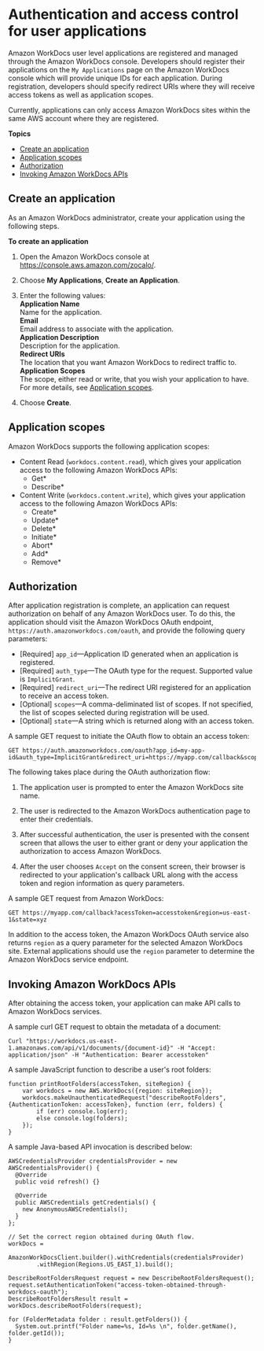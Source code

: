 # Authentication and access control for user applications<a name="wd-auth-user"></a>

Amazon WorkDocs user level applications are registered and managed through the Amazon WorkDocs console\. Developers should register their applications on the `My Applications` page on the Amazon WorkDocs console which will provide unique IDs for each application\. During registration, developers should specify redirect URIs where they will receive access tokens as well as application scopes\.

Currently, applications can only access Amazon WorkDocs sites within the same AWS account where they are registered\.

**Topics**
+ [Create an application](#wd-app-create-app)
+ [Application scopes](#wd-app-scopes)
+ [Authorization](#wd-authorization)
+ [Invoking Amazon WorkDocs APIs](#wd-auth-invoke)

## Create an application<a name="wd-app-create-app"></a>

As an Amazon WorkDocs administrator, create your application using the following steps\.

**To create an application**

1. Open the Amazon WorkDocs console at [https://console\.aws\.amazon\.com/zocalo/](https://console.aws.amazon.com/zocalo/)\.

1. Choose **My Applications**, **Create an Application**\.

1. Enter the following values:  
**Application Name**  
Name for the application\.  
**Email**  
Email address to associate with the application\.  
**Application Description**  
Description for the application\.  
**Redirect URIs**  
The location that you want Amazon WorkDocs to redirect traffic to\.  
**Application Scopes**  
The scope, either read or write, that you wish your application to have\. For more details, see [Application scopes](#wd-app-scopes)\.

1. Choose **Create**\.

## Application scopes<a name="wd-app-scopes"></a>

Amazon WorkDocs supports the following application scopes:
+ Content Read \(`workdocs.content.read`\), which gives your application access to the following Amazon WorkDocs APIs:
  + Get\*
  + Describe\*
+ Content Write \(`workdocs.content.write`\), which gives your application access to the following Amazon WorkDocs APIs:
  + Create\*
  + Update\*
  + Delete\*
  + Initiate\*
  + Abort\*
  + Add\*
  + Remove\*

## Authorization<a name="wd-authorization"></a>

After application registration is complete, an application can request authorization on behalf of any Amazon WorkDocs user\. To do this, the application should visit the Amazon WorkDocs OAuth endpoint, `https://auth.amazonworkdocs.com/oauth`, and provide the following query parameters:
+ \[Required\] `app_id`—Application ID generated when an application is registered\.
+ \[Required\] `auth_type`—The OAuth type for the request\. Supported value is `ImplicitGrant`\.
+ \[Required\] `redirect_uri`—The redirect URI registered for an application to receive an access token\.
+ \[Optional\] `scopes`—A comma\-deliminated list of scopes\. If not specified, the list of scopes selected during registration will be used\.
+ \[Optional\] `state`—A string which is returned along with an access token\.

A sample GET request to initiate the OAuth flow to obtain an access token:

```
GET https://auth.amazonworkdocs.com/oauth?app_id=my-app-id&auth_type=ImplicitGrant&redirect_uri=https://myapp.com/callback&scopes=workdocs.content.read&state=xyz
```

The following takes place during the OAuth authorization flow:

1. The application user is prompted to enter the Amazon WorkDocs site name\.

1. The user is redirected to the Amazon WorkDocs authentication page to enter their credentials\.

1. After successful authentication, the user is presented with the consent screen that allows the user to either grant or deny your application the authorization to access Amazon WorkDocs\.

1. After the user chooses `Accept` on the consent screen, their browser is redirected to your application's callback URL along with the access token and region information as query parameters\.

A sample GET request from Amazon WorkDocs:

```
GET https://myapp.com/callback?acessToken=accesstoken&region=us-east-1&state=xyz
```

In addition to the access token, the Amazon WorkDocs OAuth service also returns `region` as a query parameter for the selected Amazon WorkDocs site\. External applications should use the `region` parameter to determine the Amazon WorkDocs service endpoint\.

## Invoking Amazon WorkDocs APIs<a name="wd-auth-invoke"></a>

After obtaining the access token, your application can make API calls to Amazon WorkDocs services\.

A sample curl GET request to obtain the metadata of a document:

```
Curl "https://workdocs.us-east-1.amazonaws.com/api/v1/documents/{document-id}" -H "Accept: application/json" -H "Authentication: Bearer accesstoken"
```

A sample JavaScript function to describe a user's root folders:

```
function printRootFolders(accessToken, siteRegion) {
    var workdocs = new AWS.WorkDocs({region: siteRegion});
    workdocs.makeUnauthenticatedRequest("describeRootFolders", {AuthenticationToken: accessToken}, function (err, folders) {
        if (err) console.log(err);
        else console.log(folders);
    });     
}
```

A sample Java\-based API invocation is described below:

```
AWSCredentialsProvider credentialsProvider = new AWSCredentialsProvider() {
  @Override
  public void refresh() {}

  @Override
  public AWSCredentials getCredentials() {
    new AnonymousAWSCredentials();
  }
};

// Set the correct region obtained during OAuth flow.
workDocs =
    AmazonWorkDocsClient.builder().withCredentials(credentialsProvider)
        .withRegion(Regions.US_EAST_1).build();

DescribeRootFoldersRequest request = new DescribeRootFoldersRequest();
request.setAuthenticationToken("access-token-obtained-through-workdocs-oauth");
DescribeRootFoldersResult result = workDocs.describeRootFolders(request);

for (FolderMetadata folder : result.getFolders()) {
  System.out.printf("Folder name=%s, Id=%s \n", folder.getName(), folder.getId());
}
```